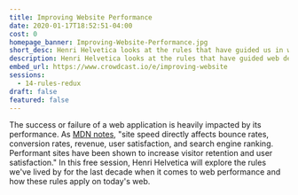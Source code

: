 ```yaml
---
title: Improving Website Performance
date: 2020-01-17T18:52:51-04:00
cost: 0
homepage_banner: Improving-Website-Performance.jpg
short_desc: Henri Helvetica looks at the rules that have guided us in web performance for the last decade and how they have evolved.
description: Henri Helvetica looks at the rules that have guided web developers when it comes to web performance for the last decade and how they have evolved.
embed_url: https://www.crowdcast.io/e/improving-website
sessions:
  - 14-rules-redux
draft: false
featured: false
---
```


The success or failure of a web application is heavily impacted by its performance. As [MDN notes](https://developer.mozilla.org/en-US/docs/Learn/Performance/why_web_performance), "site speed directly affects bounce rates, conversion rates, revenue, user satisfaction, and search engine ranking.  Performant sites have been shown to increase visitor retention and user satisfaction." In this free session, Henri Helvetica will explore the rules we've lived by for the last decade when it comes to web performance and how these rules apply on today's web.
